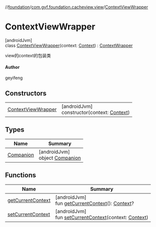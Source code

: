 //[foundation](../../../index.md)/[com.gyf.foundation.cacheview.view](../index.md)/[ContextViewWrapper](index.md)

# ContextViewWrapper

[androidJvm]\
class [ContextViewWrapper](index.md)(context: [Context](https://developer.android.com/reference/kotlin/android/content/Context.html)) : [ContextWrapper](https://developer.android.com/reference/kotlin/android/content/ContextWrapper.html)

view的context的包装类

#### Author

geyifeng

## Constructors

| | |
|---|---|
| [ContextViewWrapper](-context-view-wrapper.md) | [androidJvm]<br>constructor(context: [Context](https://developer.android.com/reference/kotlin/android/content/Context.html)) |

## Types

| Name | Summary |
|---|---|
| [Companion](-companion/index.md) | [androidJvm]<br>object [Companion](-companion/index.md) |

## Functions

| Name | Summary |
|---|---|
| [getCurrentContext](get-current-context.md) | [androidJvm]<br>fun [getCurrentContext](get-current-context.md)(): [Context](https://developer.android.com/reference/kotlin/android/content/Context.html)? |
| [setCurrentContext](set-current-context.md) | [androidJvm]<br>fun [setCurrentContext](set-current-context.md)(context: [Context](https://developer.android.com/reference/kotlin/android/content/Context.html)) |